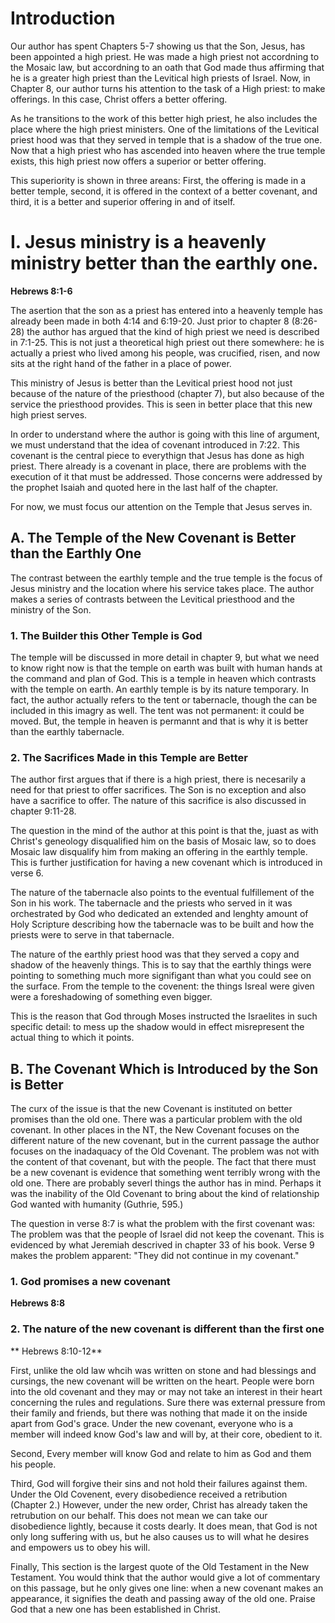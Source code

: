 # Introduction

Our author has spent Chapters 5-7 showing us that the Son, Jesus, has been appointed a high priest. He was made a high priest not accordning to the Mosaic law, but accordning to an oath that God made thus affirming that he is a greater high priest than the Levitical high priests of Israel. Now, in Chapter 8, our author turns his attention to the task of a High priest: to make offerings. In this case, Christ offers a better offering.

As he transitions to the work of this better high priest, he also includes the place where the high priest ministers. One of the limitations of the Levitical priest hood was that they served in temple that is a shadow of the true one. Now that a high priest who has ascended into heaven where the true temple exists, this high priest now offers a superior or better offering.

This superiority is shown in three areans: First, the offering is made in a better temple, second, it is offered in the context of a better covenant, and third, it is a better and superior offering in and of itself.

# I. Jesus ministry is a heavenly ministry better than the earthly one.
**Hebrews 8:1-6**

The asertion that the son as a priest has entered into a heavenly temple has already been made in both 4:14 and 6:19-20. Just prior to chapter 8 (8:26-28) the author has argued that the kind of high priest we need is described in 7:1-25. This is not just a theoretical high priest out there somewhere: he is actually a priest who lived among his people, was crucified, risen, and now sits at the right hand of the father in a place of power.

This ministry of Jesus is better than the Levitical priest hood not just because of the nature of the priesthood (chapter 7), but also because of the service the priesthood provides. This is seen in better place that this new high priest serves.

In order to understand where the author is going with this line of argument, we must understand that the idea of covenant introduced in 7:22. This covenant is the central piece to everythign that Jesus has done as high priest. There already is a covenant in place, there are problems with the execution of it that must be addressed. Those concerns were addressed by the prophet Isaiah and quoted here in the last half of the chapter.

For now, we must focus our attention on the Temple that Jesus serves in.

## A. The Temple of the New Covenant is Better than the Earthly One

The contrast between the earthly temple and the true temple is the focus of Jesus ministry and the location where his service takes place. The author makes a series of contrasts between the Levitical priesthood and the ministry of the Son.

### 1. The Builder this Other Temple is God

The temple will be discussed in more detail in chapter 9, but what we need to know right now is that the temple on earth was built with human hands at the command and plan of God. This is a temple in heaven which contrasts with the temple on earth. An earthly temple is by its nature temporary. In fact, the author actually refers to the tent or tabernacle, though the can be included in this imagry as well. The tent was not permanent: it could be moved. But, the temple in heaven is permannt and that is why it is better than the earthly tabernacle.

### 2. The Sacrifices Made in this Temple are Better

The author first argues that if there is a high priest, there is necesarily a need for that priest to offer sacrifices. The Son is no exception and also have a sacrifice to offer. The nature of this sacrifice is also discussed in chapter 9:11-28.

The question in the mind of the author at this point is that the, juast as with Christ's geneology disqualified him on the basis of Mosaic law, so to does Mosaic law disqualify him from making an offering in the earthly temple. This is further justification for having a new covenant which is introduced in verse 6.

The nature of the tabernacle also points to the eventual fulfillement of the Son in his work. The tabernacle and the priests who served in it was orchestrated by God who dedicated an extended and lenghty amount of Holy Scripture describing how the tabernacle was to be built and how the priests were to serve in that tabernacle.

The nature of the earthly priest hood was that they served a copy and shadow of the heavenly things. This is to say that the earthly things were pointing to something much more signifigant than what you could see on the surface. From the temple to the covenent: the things Isreal were given were a foreshadowing of something even bigger.

This is the reason that God through Moses instructed the Israelites in such specific detail: to mess up the shadow would in effect misrepresent the actual thing to which it points.

## B. The Covenant Which is Introduced by the Son is Better

The curx of the issue is that the new Covenant is instituted on better promises than the old one. There was a particular problem with the old covenant. In other places in the NT, the New Covenant focuses on the different nature of the new covenant, but in the current passage the author focuses on the inadaquacy of the Old Covenant. The problem was not with the content of that covenant, but with the people. The fact that there must be a new covenant is evidence that something went terribly wrong with the old one. There are probably severl things the author has in mind. Perhaps it was the inability of the Old Covenant to bring about the kind of relationship God wanted with humanity (Guthrie, 595.)

The question in verse 8:7 is what the problem with the first covenant was: The problem was that the people of Israel did not keep the covenant. This is evidenced by what Jeremiah descrived in chapter 33 of his book. Verse 9 makes the problem apparent: "They did not continue in my covenant."

### 1. God promises a new covenant
**Hebrews 8:8**

### 2. The nature of the new covenant is different than the first one
** Hebrews 8:10-12**

First, unlike the old law whcih was written on stone and had blessings and cursings, the new covenant will be written on the heart. People were born into the old covenant and they may or may not take an interest in their heart concerning the rules and regulations. Sure there was external pressure from their family and friends, but there was nothing that made it on the inside apart from God's grace. Under the new covenant, everyone who is a member will indeed know God's law and will by, at their core, obedient to it.

Second, Every member will know God and relate to him as God and them his people.

Third, God will forgive their sins and not hold their failures against them. Under the Old Covenent, every disobedience received a retribution (Chapter 2.) However, under the new order, Christ has already taken the retrubution on our behalf. This does not mean we can take our disobedience lightly, because it costs dearly. It does mean, that God is not only long suffering with us, but he also causes us to will what he desires and empowers us to obey his will.

Finally, This section is the largest quote of the Old Testament in the New Testament. You would think that the author would give a lot of commentary on this passage, but he only gives one line: when a new covenant makes an appearance, it signifies the death and passing away of the old one. Praise God that a new one has been established in Christ.
